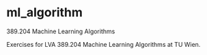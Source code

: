 # ml_algorithm
389.204 Machine Learning Algorithms 

Exercises for LVA 389.204 Machine Learning Algorithms at TU Wien.
